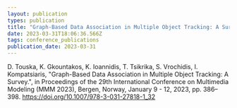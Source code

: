 ```yaml
---
layout: publication
types: publication
title: "Graph-Based Data Association in Multiple Object Tracking: A Survey"
date: 2023-03-31T18:06:36.566Z
tags: conference_publications
publication_date: 2023-03-31
---
```

<!--StartFragment-->

D. Touska, K. Gkountakos, K. Ioannidis, T. Tsikrika, S. Vrochidis, I. Kompatsiaris, "Graph-Based Data Association in Multiple Object Tracking: A Survey.", in Proceedings of the 29th International Conference on Multimedia Modeling (MMM 2023), Bergen, Norway, January 9 - 12, 2023, pp. 386–398. <https://doi.org/10.1007/978-3-031-27818-1_32>

<!--EndFragment-->